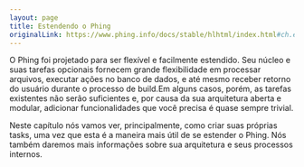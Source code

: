 ```yaml
---
layout: page
title: Estendendo o Phing
originalLink: https://www.phing.info/docs/stable/hlhtml/index.html#ch.extending
---
```


O Phing foi projetado para ser flexível e facilmente estendido. Seu núcleo e suas tarefas opcionais fornecem grande 
flexibilidade em processar arquivos, executar ações no banco de dados, e até mesmo receber retorno do usuário durante o
processo de build.Em alguns casos, porém, as tarefas existentes não serão suficientes e, por causa da sua arquitetura aberta e
modular, adicionar funcionalidades que você precisa é quase sempre trivial.

Neste capítulo nós vamos ver, principalmente, como criar suas próprias tasks, uma vez que esta é a maneira mais útil de se
estender o Phing. Nós também daremos mais informações sobre sua arquitetura e seus processos internos.